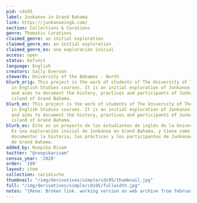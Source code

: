 ```yaml
---
pid: cds95
label: Junkanoo in Grand Bahama
link: https://junkanooingb.com/
section: Collections & Curations
genre: Thematic Curations
claimed_genre: an initial exploration
claimed_genre_en: an initial exploration
claimed_genre_es: una exploración inicial
access: open
status: Defunct
language: English
creators: Sally Everson
stewards: University of the Bahamas - North
blurb_orig: This project is the work of students of The University of The Bahamas-North,
  in English Studies courses. It is an initial exploration of Junkanoo in Grand Bahama,
  and aims to document the history, practices and participants of Junkanoo on the
  island of Grand Bahama.
blurb_en: This project is the work of students of The University of The Bahamas-North,
  in English Studies courses. It is an initial exploration of Junkanoo in Grand Bahama,
  and aims to document the history, practices and participants of Junkanoo on the
  island of Grand Bahama.
blurb_es: Este es un proyecto de los estudiantes de inglés de la Universidad del Bahamas-Norte.
  Es una exploración inicial de Junkanoo en Grand Bahama, y ​​tiene como objetivo
  documentar la historia, las prácticas y los participantes de Junkanoo en la isla
  de Grand Bahama.
added_by: Roopika Risam
twitter: "@roopikarisam"
census_year: '2020'
order: '189'
layout: item
collection: caridischo
thumbnail: "/img/derivatives/simple/cds95/thumbnail.jpg"
full: "/img/derivatives/simple/cds95/fullwidth.jpg"
notes: "{Rene: Broken link. working version on web archive from february 16 2023"
---
```

